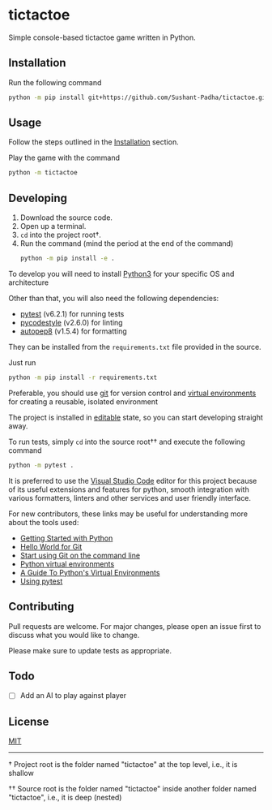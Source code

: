 # tictactoe

Simple console-based tictactoe game written in Python.

## Installation

Run the following command

```bash
python -m pip install git+https://github.com/Sushant-Padha/tictactoe.git
```


## Usage

Follow the steps outlined in the [Installation](#installation) section.

Play the game with the command

```bash
python -m tictactoe
```

## Developing

1. Download the source code.
2. Open up a terminal.
3. `cd` into the project root†.
4. Run the command (mind the period at the end of the command)
   ```bash
   python -m pip install -e .
   ```

To develop you will need to install [Python3](https://python.org) for your specific OS and architecture

Other than that, you will also need the following dependencies:

- [pytest](https://pytest.org) (v6.2.1) for running tests
- [pycodestyle](https://pypi.org/project/pycodestyle/) (v2.6.0) for linting
- [autopep8](https://pypi.org/project/autopep8/) (v1.5.4) for formatting

They can be installed from the `requirements.txt` file provided in the source.

Just run

```bash
python -m pip install -r requirements.txt
```

Preferable, you should use [git](https://git-scm.com) for version control and [virtual environments](https://docs.python.org/3/tutorial/venv.html) for creating a reusable, isolated environment

The project is installed in [editable](https://pip.pypa.io/en/stable/reference/pip_install/#editable-installs) state, so you can start developing straight away.

To run tests, simply `cd` into the source root†† and execute the following command

```bash
python -m pytest .
```

It is preferred to use the [Visual Studio Code](https://code.visualstudio.com) editor for this project because of its useful extensions and features for python, smooth integration with various formatters, linters and other services and user friendly interface.

For new contributors, these links may be useful for understanding more about the tools used:

* [Getting Started with Python](https://www.python.org/about/gettingstarted)
* [Hello World for Git](https://guides.github.com/activities/hello-world/)
* [Start using Git on the command line](https://docs.gitlab.com/ee/gitlab-basics/start-using-git.html)
* [Python virtual environments](https://docs.python.org/3/tutorial/venv.html)
* [A Guide To Python's Virtual Environments](https://towardsdatascience.com/virtual-environments-104c62d48c54)
* [Using pytest](https://docs.pytest.org)

## Contributing

Pull requests are welcome. For major changes, please open an issue first to discuss what you would like to change.

Please make sure to update tests as appropriate.

## Todo

- [ ] Add an AI to play against player

## License

[MIT](https://choosealicense.com/licenses/mit/)

---

† Project root is the folder named "tictactoe" at the top level, i.e., it is shallow

†† Source root is the folder named "tictactoe" inside another folder named "tictactoe", i.e., it is deep (nested)
